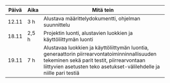 Päivä | Aika  | Mitä tein
----- | ----- | ---------
12.11 | 3 h   | Alustava määrittelydokumentti, ohjelman suunnittelu
18.11 | 2,5 h | Projektin luonti, alustavien luokkien ja käyttöliittymän luonti
19.11 | 7 h   | Alustavaa luokkien ja käyttöliittymän luontia, generaattorin piirrearvontatoiminninnallisuuden tekeminen sekä parit testit, piirrearvontaan liittyvien asetusten teko asetukset-välilehdelle ja niille pari testiä
